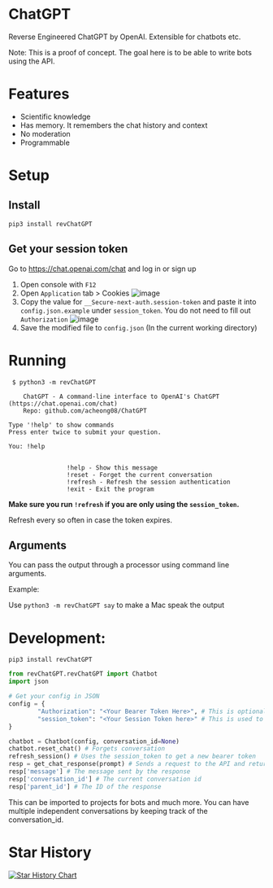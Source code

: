 # ChatGPT
Reverse Engineered ChatGPT by OpenAI. Extensible for chatbots etc.

Note: This is a proof of concept. The goal here is to be able to write bots using the API.

# Features
- Scientific knowledge
- Has memory. It remembers the chat history and context
- No moderation
- Programmable

# Setup
## Install
`pip3 install revChatGPT`
## Get your session token
Go to https://chat.openai.com/chat and log in or sign up
1. Open console with `F12`
2. Open `Application` tab > Cookies
![image](https://user-images.githubusercontent.com/36258159/205494773-32ef651a-994d-435a-9f76-a26699935dac.png)
3. Copy the value for `__Secure-next-auth.session-token` and paste it into `config.json.example` under `session_token`. You do not need to fill out `Authorization`
![image](https://user-images.githubusercontent.com/36258159/205495076-664a8113-eda5-4d1e-84d3-6fad3614cfd8.png)
4. Save the modified file to `config.json` (In the current working directory)


# Running
```
 $ python3 -m revChatGPT            

    ChatGPT - A command-line interface to OpenAI's ChatGPT (https://chat.openai.com/chat)
    Repo: github.com/acheong08/ChatGPT
    
Type '!help' to show commands
Press enter twice to submit your question.

You: !help


                !help - Show this message
                !reset - Forget the current conversation
                !refresh - Refresh the session authentication
                !exit - Exit the program
```
**Make sure you run `!refresh` if you are only using the `session_token`.**

Refresh every so often in case the token expires.

## Arguments
You can pass the output through a processor using command line arguments.

Example:

Use `python3 -m revChatGPT say` to make a Mac speak the output

# Development:
`pip3 install revChatGPT`
```python
from revChatGPT.revChatGPT import Chatbot
import json

# Get your config in JSON
config = {
        "Authorization": "<Your Bearer Token Here>", # This is optional
        "session_token": "<Your Session Token here>" # This is used to refresh the authentication
}

chatbot = Chatbot(config, conversation_id=None)
chatbot.reset_chat() # Forgets conversation
refresh_session() # Uses the session_token to get a new bearer token
resp = get_chat_response(prompt) # Sends a request to the API and returns the response by OpenAI
resp['message'] # The message sent by the response
resp['conversation_id'] # The current conversation id
resp['parent_id'] # The ID of the response
```
This can be imported to projects for bots and much more. You can have multiple independent conversations by keeping track of the conversation_id.

# Star History

[![Star History Chart](https://api.star-history.com/svg?repos=acheong08/ChatGPT&type=Date)](https://star-history.com/#acheong08/ChatGPT&Date)
